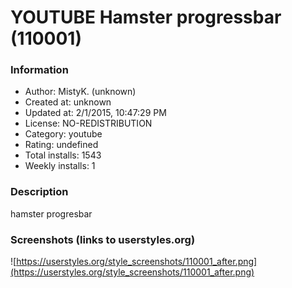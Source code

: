 # YOUTUBE Hamster progressbar (110001)

### Information
- Author: MistyK. (unknown)
- Created at: unknown
- Updated at: 2/1/2015, 10:47:29 PM
- License: NO-REDISTRIBUTION
- Category: youtube
- Rating: undefined
- Total installs: 1543
- Weekly installs: 1


### Description
hamster progresbar


### Screenshots (links to userstyles.org)
![https://userstyles.org/style_screenshots/110001_after.png](https://userstyles.org/style_screenshots/110001_after.png)


